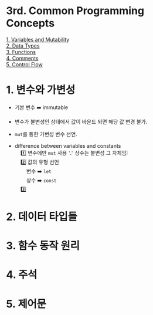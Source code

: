 3rd. Common Programming Concepts
=============
[1. Variables and Mutability](#1-변수와-가변성)<br>
[2. Data Types](#2-데이터-타입들)<br>
[3. Functions](#3-함수-동작-원리)<br>
[4. Comments](#4-주석)<br>
[5. Control Flow](#5-제어문)<br>


# 1. 변수와 가변성
* 기본 변수 ➡️ immutable<br>
* 변수가 불변성인 상태에서 값이 바운드 되면 해당 값 변경 불가.<br>

* <code>mut</code>를 통한 가변성 변수 선언.

* difference between variables and constants<br>
&nbsp;&nbsp;&nbsp;&nbsp;1️⃣ 변수에만 <code>mut</code> 사용 ∵ 상수는 불변성 그 자체임❕️<br>
&nbsp;&nbsp;&nbsp;&nbsp;2️⃣ 값의 유형 선언<br>
&nbsp;&nbsp;&nbsp;&nbsp;&nbsp;&nbsp;&nbsp;&nbsp;변수 ➡️ <code>let</code><br>
&nbsp;&nbsp;&nbsp;&nbsp;&nbsp;&nbsp;&nbsp;&nbsp;상수 ➡️ <code>const</code><br>
&nbsp;&nbsp;&nbsp;&nbsp;3️⃣ 
# 2. 데이터 타입들
# 3. 함수 동작 원리
# 4. 주석
# 5. 제어문
